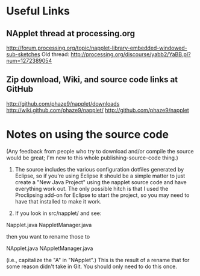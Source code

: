 Useful Links
============

NApplet thread at processing.org
-----------------------
http://forum.processing.org/topic/napplet-library-embedded-windowed-sub-sketches
Old thread: http://processing.org/discourse/yabb2/YaBB.pl?num=1272389054

Zip download, Wiki, and source code links at GitHub
----------------------- 
http://github.com/phaze9/napplet/downloads
http://wiki.github.com/phaze9/napplet/
http://github.com/phaze9/napplet

Notes on using the source code
==============================

(Any feedback from people who try to download and/or compile the source would be great; I'm new to this whole publishing-source-code thing.)

1) The source includes the various configuration dotfiles generated by Eclipse, so if you're using Eclipse it should be a simple matter to just create a "New Java Project" using the napplet source code and have everything work out.  The only possible hitch is that I used the Proclipsing add-on for Eclipse to start the project, so you may need to have that installed to make it work.

2) If you look in src/napplet/ and see:

Napplet.java
NappletManager.java

then you want to rename those to 

NApplet.java
NAppletManager.java

(i.e., capitalize the "A" in "NApplet".)  This is the result of a rename that for some reason didn't take in Git.  You should only need to do this once.
